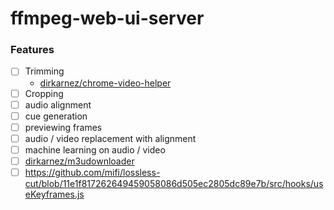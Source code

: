 ffmpeg-web-ui-server
====================
### Features
- [ ] Trimming
  - [dirkarnez/chrome-video-helper](https://github.com/dirkarnez/chrome-video-helper)
- [ ] Cropping
- [ ] audio alignment
- [ ] cue generation
- [ ] previewing frames
- [ ] audio / video replacement with alignment
- [ ] machine learning on audio / video
- [ ] [dirkarnez/m3udownloader](https://github.com/dirkarnez/m3udownloader)
- [ ] https://github.com/mifi/lossless-cut/blob/11e1f817262649459058086d505ec2805dc89e7b/src/hooks/useKeyframes.js

